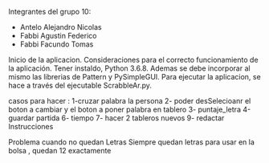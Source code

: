 Integrantes del grupo 10:
- Antelo Alejandro Nicolas
- Fabbi Agustin Federico
- Fabbi Facundo Tomas

Inicio de la aplicacion.
Consideraciones para el correcto funcionamiento de la aplicación. Tener instaldo, Python 3.6.8. Ademas se debe incorporar al mismo las librerias de Pattern y PySimpleGUI.
Para ejecutar la aplicacion, se hace a través del ejecutable ScrabbleAr.py.

casos para hacer :
  1-cruzar palabra la persona
  2- poder desSelecioanr el  boton a cambiar y el boton a poner palabra en tablero
  3- puntaje_letra
  4-guardar partida
  6- tiempo
  7- hacer 2 tableros nuevos
  9- redactar Instrucciones

  Problema cuando no quedan Letras
  Siempre quedan letras para usar en la bolsa , quedan 12 exactamente
  
